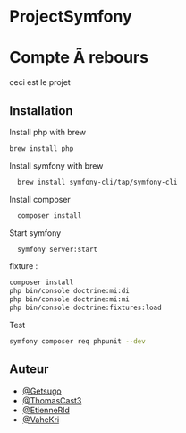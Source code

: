 # ProjectSymfony
# Compte Ã  rebours

ceci est le projet

## Installation

Install php with brew

```bash
brew install php  
```

Install symfony with brew

```bash
  brew install symfony-cli/tap/symfony-cli
```

Install composer 

```bash
  composer install
```

Start symfony

```bash
  symfony server:start  
```

fixture : 

```bash
composer install
php bin/console doctrine:mi:di        
php bin/console doctrine:mi:mi        
php bin/console doctrine:fixtures:load
```

Test

```bash
symfony composer req phpunit --dev
```

## Auteur

- [@Getsugo](https://github.com/Getsugo)
- [@ThomasCast3](https://github.com/ThomasCast3)
- [@EtienneRld](https://github.com/EtienneRld)
- [@VaheKri](https://github.com/VaheKri)
